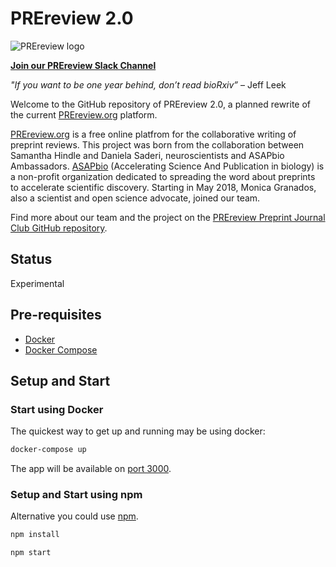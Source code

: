 # PREreview 2.0

![PREreview logo](https://cdn.rawgit.com/SamanthaHindle/preprint_JournalClub/8acbaa94/PREreview_banner.png)

**[Join our PREreview Slack Channel](https://join.slack.com/t/prereview/shared_invite/enQtMzYwMjQzMTk3ODMxLTZhOWQ5M2FmMTY5OTYzZDNhNDg2ZDdhODE2Y2Y4MTVjY2U0OWRiZTA5ZjM3MWM1ZTY0N2E1ODYyNWM1NTc2NDg)**

*"If you want to be one year behind, don’t read bioRxiv”* – Jeff Leek

Welcome to the GitHub repository of PREreview 2.0, a planned rewrite of the current [PREreview.org](https://prereview.org) platform.

[PREreview.org](https://prereview.org) is a free online platfrom for the collaborative writing of preprint reviews. This project was born from the collaboration between Samantha Hindle and Daniela Saderi, neuroscientists and ASAPbio Ambassadors. [ASAPbio](http://asapbio.org/) (Accelerating Science And Publication in biology) is a non-profit organization dedicated to spreading the word about preprints to accelerate scientific discovery. Starting in May 2018, Monica Granados, also a scientist and open science advocate, joined our team.

Find more about our team and the project on the [PREreview Preprint Journal Club GitHub repository](https://github.com/SamanthaHindle/preprint_JournalClub).

## Status

Experimental

## Pre-requisites

* [Docker](https://www.docker.com/)
* [Docker Compose](https://docs.docker.com/compose/)

## Setup and Start

### Start using Docker

The quickest way to get up and running may be using docker:

```bash
docker-compose up
```

The app will be available on [port 3000](http://localhost:3000/).

### Setup and Start using npm

Alternative you could use [npm](https://www.npmjs.com/).

```bash
npm install
```

```bash
npm start
```
